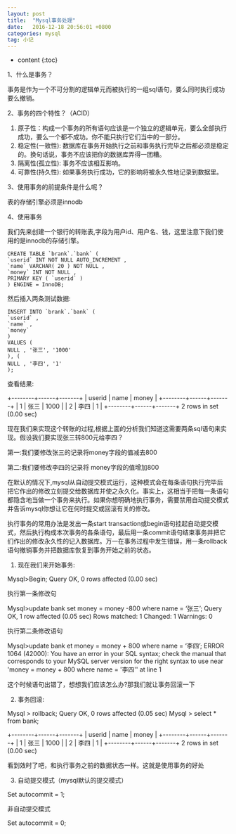 ```yaml
---
layout: post
title:  "Mysql事务处理"
date:   2016-12-18 20:56:01 +0800
categories: mysql
tag: 小记
---
```


* content
{:toc}


1、什么是事务？

   事务是作为一个不可分割的逻辑单元而被执行的一组sql语句，要么同时执行成功要么撤销。

2、事务的四个特性？（ACID）

1. 原子性：构成一个事务的所有语句应该是一个独立的逻辑单元，要么全部执行成功，要么一个都不成功。你不能只执行它们当中的一部分。
2. 稳定性(一致性):  数据库在事务开始执行之前和事务执行完毕之后都必须是稳定的。换句话说，事务不应该把你的数据库弄得一团糟。
3. 隔离性(孤立性):  事务不应该相互影响。
4. 可靠性(持久性): 如果事务执行成功，它的影响将被永久性地记录到数据里。
    
3、使用事务的前提条件是什么呢？ 

表的存储引擎必须是innodb

4、使用事务

我们先来创建一个银行的转账表,字段为用户id、用户名、钱，这里注意下我们使用的是innodb的存储引擎。

	CREATE TABLE `brank`.`bank` (
	`userid` INT NOT NULL AUTO_INCREMENT ,
	`name` VARCHAR( 20 ) NOT NULL ,
	`money` INT NOT NULL ,
	PRIMARY KEY ( `userid` ) 
	) ENGINE = InnoDB;

然后插入两条测试数据:

	INSERT INTO `brank`.`bank` (
	`userid` ,
	`name` ,
	`money` 
	)
	VALUES (
	NULL , '张三', '1000'
	), (
	NULL , '李四', '1'
	);
	
查看结果:

+--------+------+-------+
| userid | name | money |
+--------+------+-------+
|      1 | 张三 |  1000 |
|      2 | 李四 |     1 |
+--------+------+-------+
2 rows in set (0.00 sec)
    

现在我们来实现这个转账的过程,根据上面的分析我们知道这需要两条sql语句来实现。假设我们要实现张三转800元给李四？

  第一:我们要修改张三的记录将money字段的值减去800

  第二:我们要修改李四的记录将 money字段的值增加800
  
在默认的情况下,mysql从自动提交模式运行，这种模式会在每条语句执行完毕后把它作出的修改立刻提交给数据库并使之永久化。事实上，这相当于把每一条语句都隐含地当做一个事务来执行。如果你想明确地执行事务，需要禁用自动提交模式并告诉mysql你想让它在何时提交或回滚有关的修改。
 	
执行事务的常用办法是发出一条start transaction或begin语句挂起自动提交模式，然后执行构成本次事务的各条语句，最后用一条commit语句结束事务并把它们作出的修改永久性的记入数据库。万一在事务过程中发生错误，用一条rollback语句撤销事务并把数据库恢复到事务开始之前的状态。

1) 现在我们来开始事务:

Mysql>Begin;
      Query OK, 0 rows affected (0.00 sec)

执行第一条修改句

Mysql>update bank set money = money -800 where name = ‘张三’;
Query OK, 1 row affected (0.05 sec)
Rows matched: 1  Changed: 1  Warnings: 0

执行第二条修改语句

Mysql>update bank et money = money + 800 where name = ‘李四’;
ERROR 1064 (42000): You have an error in your SQL syntax; check the manual that
corresponds to your MySQL server version for the right syntax to use near 'money
 = money + 800 where name = '李四'' at line 1

这个时候语句出错了，想想我们应该怎么办?那我们就让事务回滚一下

2) 事务回滚:

Mysql > rollback;
Query OK, 0 rows affected (0.05 sec)
Mysql > select * from bank;

+--------+------+-------+
| userid | name | money |
+--------+------+-------+
|      1 | 张三 |  1000 |
|      2 | 李四 |     1 |
+--------+------+-------+
2 rows in set (0.00 sec)

看到效时了吧，和执行事务之前的数据状态一样。这就是使用事务的好处

3) 自动提交模式（mysql默认的提交模式）

Set autocommit = 1; 

非自动提交模式

Set autocommit = 0;